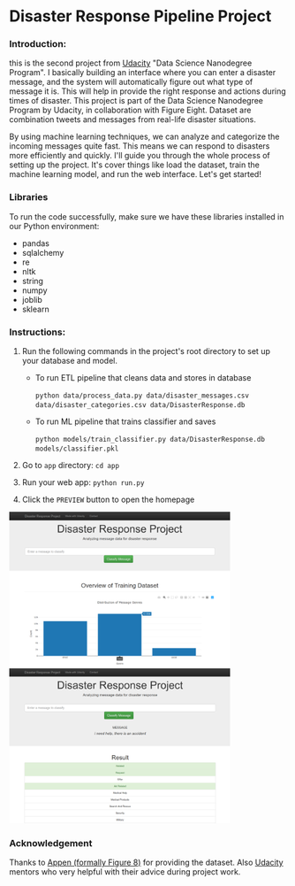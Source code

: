 
# Disaster Response Pipeline Project

### Introduction:
this is the second project from [Udacity](https://www.udacity.com/) "Data Science Nanodegree Program". I basically building an interface where you can enter a disaster message, and the system will automatically figure out what type of message it is. This will help in provide the right response and actions during times of disaster. This project is part of the Data Science Nanodegree Program by Udacity, in collaboration with Figure Eight. Dataset are combination tweets and messages from real-life disaster situations.

By using machine learning techniques, we can analyze and categorize the incoming messages quite fast. This means we can respond to disasters more efficiently and quickly. I'll guide you through the whole process of setting up the project. It's cover things like load the dataset, train the machine learning model, and run the web interface. Let's get started!

### Libraries
To run the code successfully, make sure we have these libraries installed in our Python environment:
- pandas
- sqlalchemy
- re
- nltk
- string
- numpy
- joblib
- sklearn

### Instructions:
1. Run the following commands in the project's root directory to set up your database and model.

    - To run ETL pipeline that cleans data and stores in database
    
         `python data/process_data.py data/disaster_messages.csv data/disaster_categories.csv data/DisasterResponse.db`
        
    - To run ML pipeline that trains classifier and saves
    
        `python models/train_classifier.py data/DisasterResponse.db models/classifier.pkl`

2. Go to `app` directory: `cd app`

3. Run your web app: `python run.py`

4. Click the `PREVIEW` button to open the homepage

<span>
<img src="https://github.com/bernalp/disaster_response_pipeline/blob/main/sc1.png" width=400px height="280px" />
<img src="https://github.com/bernalp/disaster_response_pipeline/blob/main/sc2.png" width=400px height="280px" />
</span>


### Acknowledgement
Thanks to [Appen (formally Figure 8)](https://appen.com/press-release/appen-completes-acquisition-of-figure-eight-and-achieves-critical-integration-milestone/) for providing the dataset. Also [Udacity](https://www.udacity.com/) mentors who very helpful with their advice during project work.


